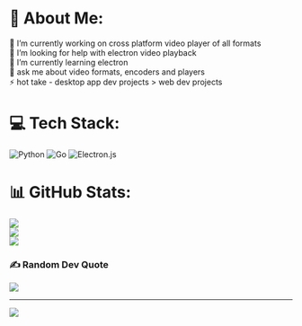 # 💫 About Me:
🔭 I’m currently working on cross platform video player of all formats<br>🤝 I’m looking for help with electron video playback<br>🌱 I’m currently learning electron<br>💬 ask me about video formats, encoders and players<br>⚡ hot take - desktop app dev projects > web dev projects

# 💻 Tech Stack:
![Python](https://img.shields.io/badge/python-3670A0?style=for-the-badge&logo=python&logoColor=ffdd54) ![Go](https://img.shields.io/badge/go-%2300ADD8.svg?style=for-the-badge&logo=go&logoColor=white) ![Electron.js](https://img.shields.io/badge/Electron-191970?style=for-the-badge&logo=Electron&logoColor=white)
# 📊 GitHub Stats:
![](https://github-readme-stats.vercel.app/api?username=madelyn1337&theme=solarized-dark&hide_border=false&include_all_commits=false&count_private=false)<br/>
![](https://github-readme-streak-stats.herokuapp.com/?user=madelyn1337&theme=solarized-dark&hide_border=false)<br/>
![](https://github-readme-stats.vercel.app/api/top-langs/?username=madelyn1337&theme=solarized-dark&hide_border=false&include_all_commits=false&count_private=false&layout=compact)

### ✍️ Random Dev Quote
![](https://quotes-github-readme.vercel.app/api?type=horizontal&theme=radical)

---
[![](https://visitcount.itsvg.in/api?id=madelyn1337&icon=0&color=0)](https://visitcount.itsvg.in)

<!-- Proudly created with GPRM ( https://gprm.itsvg.in ) -->
